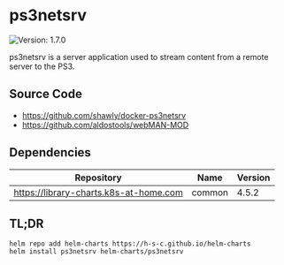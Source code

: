 # ps3netsrv

![Version: 1.7.0](https://img.shields.io/badge/AppVersion-1.7.0-informational?style=flat-square)

ps3netsrv is a server application used to stream content from a remote server to the PS3.

## Source Code

* <https://github.com/shawly/docker-ps3netsrv>
* <https://github.com/aldostools/webMAN-MOD>


## Dependencies

| Repository | Name | Version |
|------------|------|---------|
| https://library-charts.k8s-at-home.com | common | 4.5.2 |

## TL;DR

```console
helm repo add helm-charts https://h-s-c.github.io/helm-charts
helm install ps3netsrv helm-charts/ps3netsrv
```

